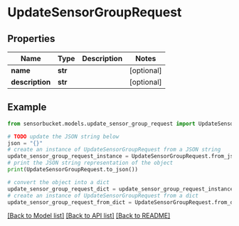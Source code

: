 # UpdateSensorGroupRequest


## Properties

Name | Type | Description | Notes
------------ | ------------- | ------------- | -------------
**name** | **str** |  | [optional] 
**description** | **str** |  | [optional] 

## Example

```python
from sensorbucket.models.update_sensor_group_request import UpdateSensorGroupRequest

# TODO update the JSON string below
json = "{}"
# create an instance of UpdateSensorGroupRequest from a JSON string
update_sensor_group_request_instance = UpdateSensorGroupRequest.from_json(json)
# print the JSON string representation of the object
print(UpdateSensorGroupRequest.to_json())

# convert the object into a dict
update_sensor_group_request_dict = update_sensor_group_request_instance.to_dict()
# create an instance of UpdateSensorGroupRequest from a dict
update_sensor_group_request_from_dict = UpdateSensorGroupRequest.from_dict(update_sensor_group_request_dict)
```
[[Back to Model list]](../README.md#documentation-for-models) [[Back to API list]](../README.md#documentation-for-api-endpoints) [[Back to README]](../README.md)


